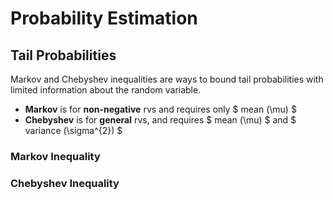 # Probability Estimation

## Tail Probabilities
Markov and Chebyshev inequalities are ways to bound tail
probabilities with limited information about the random variable.
* **Markov** is for **non-negative** rvs and requires only $ mean (\mu) $ 
* **Chebyshev** is for **general** rvs, and requires $ mean (\mu) $ and $ variance (\sigma^{2}) $

### Markov Inequality


### Chebyshev Inequality


